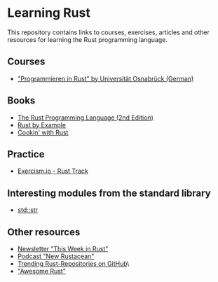 # Learning Rust

This repository contains links to courses, exercises, articles and other resources for learning the Rust programming language.

## Courses
* ["Programmieren in Rust" by Universität Osnabrück (German)](https://github.com/LukasKalbertodt/programmieren-in-rust/)

## Books
* [The Rust Programming Language (2nd Edition)](https://doc.rust-lang.org/stable/book/second-edition/) 
* [Rust by Example](https://rustbyexample.com/)
* [Cookin' with Rust](https://rust-lang-nursery.github.io/rust-cookbook/)

## Practice
* [Exercism.io - Rust Track](http://exercism.io/languages/rust/)

## Interesting modules from the standard library 
* [std::str](https://doc.rust-lang.org/stable/std/str/index.html)

## Other resources
* [Newsletter "This Week in Rust"](https://this-week-in-rust.org/)
* [Podcast "New Rustacean"](http://newrustacean.com/)
* [Trending Rust-Repositories on GitHub](https://github.com/trending/rust)\
* ["Awesome Rust"](https://github.com/rust-unofficial/awesome-rust)
